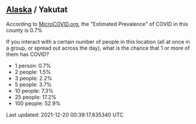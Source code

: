 
## [Alaska](/united-states/alaska) / Yakutat

According to [MicroCOVID.org](http://microcovid.org),
the "Estimated Prevalence" of COVID in this county is 0.7%

If you interact with a certain number of people in this location
(all at once in a group, or spread out across the day), what is the chance that
1 or more of them has COVID?

- 1 person: 0.7%
- 2 people: 1.5%
- 3 people: 2.2%
- 5 people: 3.7%
- 10 people: 7.3%
- 25 people: 17.2%
- 100 people: 52.9%

Last updated: 2021-12-20 00:39:17.835340 UTC
